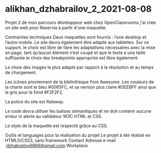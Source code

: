 # alikhan_dzhabrailov_2_2021-08-08
Projet 2 de mon parcours développeur web chez OpenClassrooms j'ai crée un site web pour Reservia à partir d'une maquette.


Contraintes techniques
 Deux maquettes sont fournis : l’une desktop et l’autre mobile. Le site devra également être adapté aux tablettes. Sur ce support, le choix est libre de faire les adaptations nécessaires avec la mise en page, tant qu’aucun élément n’est coupé et que le texte a une taille suffisante.le choix des breakpoints appropriés est libre également.

 Le choix des images le plus adapté par rapport à la résolution et au temps de chargement.

 Les icônes proviennent de la bibliothèque Font Awesome. Les couleurs de la charte sont le bleu #0065FC, et sa version plus claire #DEEBFF ainsi que le gris pour le fond #F2F2F2.

 La police du site est Raleway.

 Le code devra utiliser les balises sémantiques et ne doit contenir aucune erreur ni alerte au validateur W3C HTML et CSS.

 Le style de la maquette est respecté grâce au CSS.

Outils et languages pour la réalisation du projet
Le projet à été réalisé en HTML5/CSS3, sans framework
Contact
Adresse e-mail :dzhabrailov6669@gmail.com
Workplace
